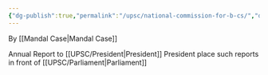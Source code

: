 ```yaml
---
{"dg-publish":true,"permalink":"/upsc/national-commission-for-b-cs/","dgHomeLink":true,"dgPassFrontmatter":false}
---
```


By [[Mandal Case|Mandal Case]]

Annual Report to [[UPSC/President|President]]
President place such reports in front of [[UPSC/Parliament|Parliament]]
